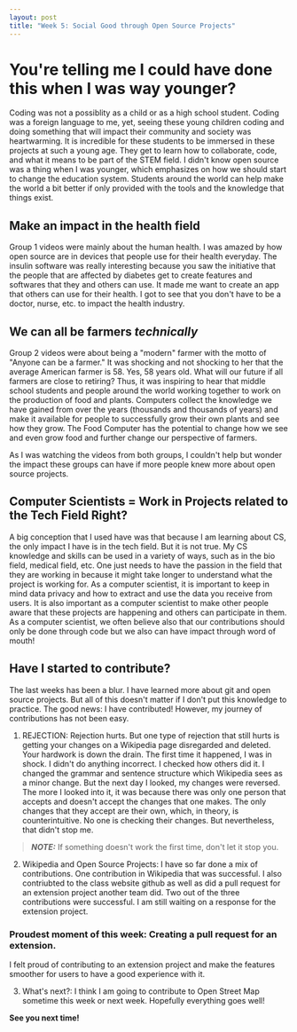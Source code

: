 ```yaml
---
layout: post
title: "Week 5: Social Good through Open Source Projects" 
---
```


# You're telling me I could have done this when I was way younger? 

Coding was not a possiblity as a child or as a high school student. Coding was a foreign language to me, yet, seeing these young children coding and doing something that will impact their community and society was heartwarming. It is incredible for these students to be immersed in these projects at such a young age. They get to learn how to collaborate, code, and what it means to be part of the STEM field. I didn't know open source was a thing when I was younger, which emphasizes on how we should start to change the education system. Students around the world can help make the world a bit better if only provided with the tools and the knowledge that things exist. 

## Make an impact in the health field
Group 1 videos were mainly about the human health. I was amazed by how open source are in devices that people use for their health everyday. The insulin software was really interesting because you saw the initiative that the people that are affected by diabetes get to create features and softwares that they and others can use. It made me want to create an app that others can use for their health. I got to see that you don't have to be a doctor, nurse, etc. to impact the health industry. 

## We can all be farmers *technically*

Group 2 videos were about being a "modern" farmer with the motto of "Anyone can be a farmer." It was shocking and not shocking to her that the average American farmer is 58. Yes, 58 years old. What will our future if all farmers are close to retiring? Thus, it was inspiring to hear that middle school students and people around the world working together to work on the production of food and plants. Computers collect the knowledge we have gained from over the years (thousands and thousands of years) and make it available for people to successfully grow their own plants and see how they grow. The Food Computer has the potential to change how we see and even grow food and further change our perspective of farmers. 

As I was watching the videos from both groups, I couldn't help but wonder the impact these groups can have if more people knew more about open source projects. 

## Computer Scientists = Work in Projects related to the Tech Field Right? 

A big conception that I used have was that because I am learning about CS, the only impact I have is in the tech field. But it is not true. My CS knowledge and skills can be used in a variety of ways, such as in the bio field, medical field, etc. One just needs to have the passion in the field that they are working in because it might take longer to understand what the project is working for. As a computer scientist, it is important to keep in mind data privacy and how to extract and use the data you receive from users. It is also important as a computer scientist to make other people aware that these projects are happening and others can participate in them. As a computer scientist, we often believe also that our contributions should only be done through code but we also can have impact through word of mouth! 

## Have I started to contribute? 
The last weeks has been a blur. I have learned more about git and open source projects. But all of this doesn't matter if I don't put this knowledge to practice. The good news: I have contributed! However, my journey of contributions has not been easy. 

1. REJECTION: Rejection hurts. But one type of rejection that still hurts is getting your changes on a Wikipedia page disregarded and deleted. Your hardwork is down the drain. The first time it happened, I was in shock. I didn't do anything incorrect. I checked how others did it. I changed the grammar and sentence structure which Wikipedia sees as a minor change. But the next day I looked, my changes were reversed. The more I looked into it, it was because there was only one person that accepts and doesn't accept the changes that one makes. The only changes that they accept are their own, which, in theory, is counterintuitive. No one is checking their changes. But nevertheless, that didn't stop me. 

> **_NOTE:_** If something doesn't work the first time, don't let it stop you.

2. Wikipedia and Open Source Projects: I have so far done a mix of contributions. One contribution in Wikipedia that was successful. I also contriubted to the class website github as well as did a pull request for an extension project another team did. Two out of the three contributions were successful. I am still waiting on a response for the extension project. 

### Proudest moment of this week: Creating a pull request for an extension. 
I felt proud of contributing to an extension project and make the features smoother for users to have a good experience with it. 

3. What's next?: I think I am going to contribute to Open Street Map sometime this week or next week. Hopefully everything goes well! 

**See you next time!**